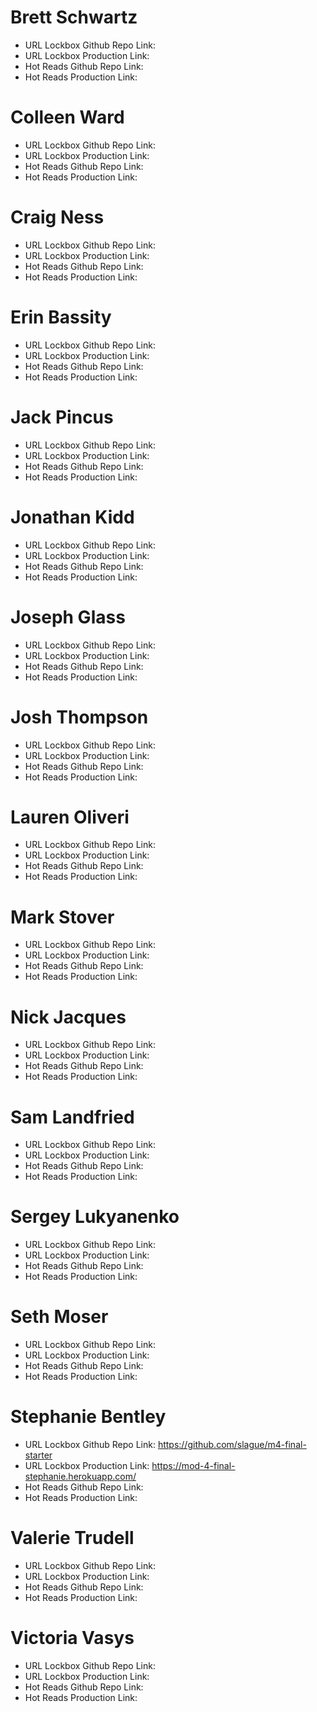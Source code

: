 # Brett Schwartz

- URL Lockbox Github Repo Link:
- URL Lockbox Production Link: 
- Hot Reads Github Repo Link:
- Hot Reads Production Link: 

# Colleen Ward

- URL Lockbox Github Repo Link:
- URL Lockbox Production Link: 
- Hot Reads Github Repo Link:
- Hot Reads Production Link: 

# Craig Ness

- URL Lockbox Github Repo Link:
- URL Lockbox Production Link: 
- Hot Reads Github Repo Link:
- Hot Reads Production Link: 

# Erin Bassity

- URL Lockbox Github Repo Link:
- URL Lockbox Production Link: 
- Hot Reads Github Repo Link:
- Hot Reads Production Link: 

# Jack Pincus

- URL Lockbox Github Repo Link:
- URL Lockbox Production Link: 
- Hot Reads Github Repo Link:
- Hot Reads Production Link: 

# Jonathan Kidd

- URL Lockbox Github Repo Link:
- URL Lockbox Production Link: 
- Hot Reads Github Repo Link:
- Hot Reads Production Link: 

# Joseph Glass

- URL Lockbox Github Repo Link:
- URL Lockbox Production Link: 
- Hot Reads Github Repo Link:
- Hot Reads Production Link: 

# Josh Thompson

- URL Lockbox Github Repo Link:
- URL Lockbox Production Link: 
- Hot Reads Github Repo Link:
- Hot Reads Production Link: 

# Lauren Oliveri

- URL Lockbox Github Repo Link:
- URL Lockbox Production Link: 
- Hot Reads Github Repo Link:
- Hot Reads Production Link: 

# Mark Stover

- URL Lockbox Github Repo Link:
- URL Lockbox Production Link: 
- Hot Reads Github Repo Link:
- Hot Reads Production Link: 

# Nick Jacques

- URL Lockbox Github Repo Link:
- URL Lockbox Production Link: 
- Hot Reads Github Repo Link:
- Hot Reads Production Link: 

# Sam Landfried

- URL Lockbox Github Repo Link:
- URL Lockbox Production Link: 
- Hot Reads Github Repo Link:
- Hot Reads Production Link: 

# Sergey Lukyanenko

- URL Lockbox Github Repo Link:
- URL Lockbox Production Link: 
- Hot Reads Github Repo Link:
- Hot Reads Production Link: 

# Seth Moser

- URL Lockbox Github Repo Link:
- URL Lockbox Production Link: 
- Hot Reads Github Repo Link:
- Hot Reads Production Link: 

# Stephanie Bentley

- URL Lockbox Github Repo Link: https://github.com/slague/m4-final-starter
- URL Lockbox Production Link: https://mod-4-final-stephanie.herokuapp.com/
- Hot Reads Github Repo Link:
- Hot Reads Production Link: 

# Valerie Trudell

- URL Lockbox Github Repo Link:
- URL Lockbox Production Link: 
- Hot Reads Github Repo Link:
- Hot Reads Production Link: 

# Victoria Vasys

- URL Lockbox Github Repo Link:
- URL Lockbox Production Link: 
- Hot Reads Github Repo Link:
- Hot Reads Production Link: 
